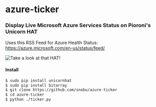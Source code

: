 # azure-ticker
### Display Live Microsoft Azure Services Status on Pioroni's Unicorn HAT ###

Uses this RSS Feed for Azure Health Status:
https://azure.microsoft.com/en-us/status/feed/

![Take a look at that HAT!](https://raw.githubusercontent.com/snobu/azure-ticker/master/hatshot/healthy.gif)


#### Install ####

```bash
$ sudo pip install unicornhat
$ sudo pip install bitarray
$ git clone https://github.com/snobu/azure-ticker
$ cd azure-ticker
$ python ./ticker.py
```
